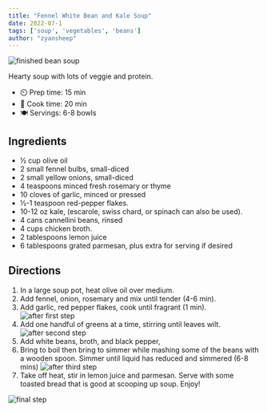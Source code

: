 ```yaml
---
title: "Fennel White Bean and Kale Soup"
date: 2022-07-1
tags: ['soup', 'vegetables', 'beans']
author: "zyansheep"
---
```


![finished bean soup](/pix/fennel-bean-kale-soup-4.webp "Finished Soup")

Hearty soup with lots of veggie and protein.

- ⏲️ Prep time: 15 min
- 🍳 Cook time: 20 min
- 🍽️ Servings: 6-8 bowls

## Ingredients

 - ½ cup olive oil
 - 2 small fennel bulbs, small-diced
 - 2 small yellow onions, small-diced
 - 4 teaspoons minced fresh rosemary or thyme
 - 10 cloves of garlic, minced or pressed
 - ½-1 teaspoon red-pepper flakes.
 - 10-12 oz kale, (escarole, swiss chard, or spinach can also be used).
 - 4 cans cannellini beans, rinsed
 - 4 cups chicken broth.
 - 2 tablespoons lemon juice
 - 6 tablespoons grated parmesan, plus extra for serving if desired

## Directions

1. In a large soup pot, heat olive oil over medium.
2. Add fennel, onion, rosemary and mix until tender (4-6 min).
3. Add garlic, red pepper flakes, cook until fragrant (1 min).
![after first step](/pix/fennel-bean-kale-soup-1.webp)
4. Add one handful of greens at a time, stirring until leaves wilt.
![after second step](/pix/fennel-bean-kale-soup-2.webp)
5. Add white beans, broth, and black pepper, 
6. Bring to boil then bring to simmer while mashing some of the beans with a wooden spoon. Simmer until liquid has reduced and simmered (6-8 mins)
![after third step](/pix/fennel-bean-kale-soup-3.webp)
7. Take off heat, stir in lemon juice and parmesan. Serve with some toasted bread that is good at scooping up soup. Enjoy!

![final step](/pix/fennel-bean-kale-soup-4.webp)